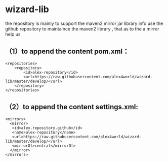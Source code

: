 # wizard-lib
the repository is mainly to support the maven2 mirror jar library info
use the github repository to maintaince the maven2 library , that as to the a mirror help us

## （1）to append the content pom.xml：
```
<repositories>
    <repository>
        <id>alex-repository</id>
        <url>https://raw.githubusercontent.com/alex4world/wizard-lib/master/develop/</url>
    </repository>
</repositories>

```
## （2）to append the content settings.xml:

```
<mirrors>  
  <mirror>  
   <id>alex.repository.github</id>  
   <name>alex-repository</name>  
   <url>https://raw.githubusercontent.com/alex4world/wizard-lib/master/develop/</url>  
   <mirrorOf>central</mirrorOf>  
  </mirror>
</mirrors>  
```

